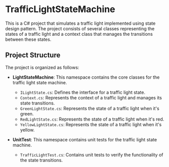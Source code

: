 # TrafficLightStateMachine

This is a C# project that simulates a traffic light implemented using state design pattern. The project consists of several classes representing the states of a traffic light and a context class that manages the transitions between these states. 

## Project Structure

The project is organized as follows:

- **LightStateMachine**: This namespace contains the core classes for the traffic light state machine.
  - `ILightState.cs`: Defines the interface for a traffic light state.
  - `Context.cs`: Represents the context of a traffic light and manages its state transitions.
  - `GreenLightState.cs`: Represents the state of a traffic light when it's green.
  - `RedLightState.cs`: Represents the state of a traffic light when it's red.
  - `YellowLightState.cs`: Represents the state of a traffic light when it's yellow.

- **UnitTest**: This namespace contains unit tests for the traffic light state machine.
  - `TrafficLightTest.cs`: Contains unit tests to verify the functionality of the state transitions.


